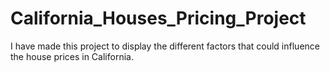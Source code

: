 # California_Houses_Pricing_Project
I have made this project to display the different factors that could influence the house prices in California. 
